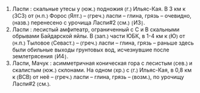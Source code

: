 ---
---

1. Ласпи
: скальные утесы у ⦅юж.⦆ подножия ⦅г.⦆ Ильяс-Кая. В 3 км к ⦅ЗСЗ⦆ от ⦅н.п.⦆ Форос ⦅Ялт.⦆ – ⦅греч.⦆ ласпи – глина, грязь – очевидно, ⦅назв.⦆ перенесено с урочища Ласпи#2 ⦅см.⦆ ⦃И3⦄.
2. Ласпи
: лесистый амфитеатр, ограниченный с С и В скальными обрывами Байдарской яйлы. В ⦅зап.⦆ части ЮБК, в 1-4 км к ⦅Ю⦆ от ⦅н.п.⦆ Тыловое ⦅Севаст.⦆ – ⦅греч.⦆ ласпи – глина, грязь – раньше здесь были обильные выходы грунтовых вод, исчезнувшие после землетрясения ⦃И4⦄.
3. Ласпи, Мачук
: асимметричная коническая гора с лесистым ⦅сев.⦆ и скалистым ⦅юж.⦆ склонами. На одном ⦅хр.⦆ с ⦅г.⦆ Ильяс-Кая, в 0,8 км к ⦅ВСВ⦆ от неё – ⦅греч.⦆ ласпи – глина, грязь – ⦅возм.⦆, по урочищу Ласпи#2 ⦅см.⦆.
